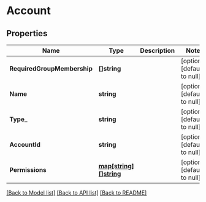 # Account

## Properties
Name | Type | Description | Notes
------------ | ------------- | ------------- | -------------
**RequiredGroupMembership** | **[]string** |  | [optional] [default to null]
**Name** | **string** |  | [optional] [default to null]
**Type_** | **string** |  | [optional] [default to null]
**AccountId** | **string** |  | [optional] [default to null]
**Permissions** | [**map[string][]string**](array.md) |  | [optional] [default to null]

[[Back to Model list]](../README.md#documentation-for-models) [[Back to API list]](../README.md#documentation-for-api-endpoints) [[Back to README]](../README.md)


